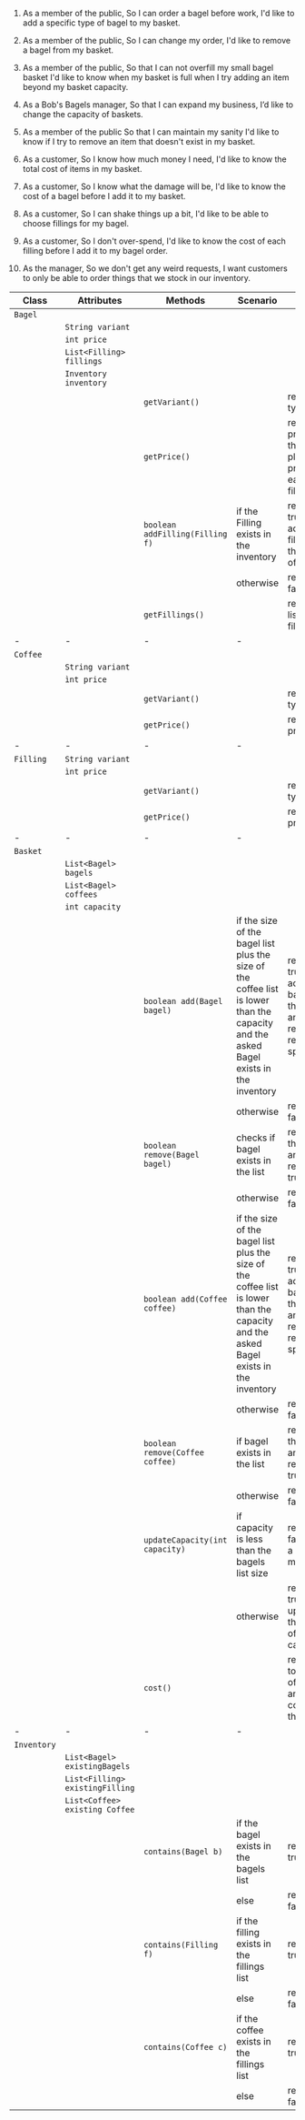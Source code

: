1. As a member of the public,
So I can order a bagel before work,
I'd like to add a specific type of bagel to my basket.

2. As a member of the public,
So I can change my order,
I'd like to remove a bagel from my basket.

3. As a member of the public,
So that I can not overfill my small bagel basket
I'd like to know when my basket is full when I try adding an item beyond my basket capacity.

4. As a Bob's Bagels manager,
So that I can expand my business,
I’d like to change the capacity of baskets.

5. As a member of the public
So that I can maintain my sanity
I'd like to know if I try to remove an item that doesn't exist in my basket.

6. As a customer,
So I know how much money I need,
I'd like to know the total cost of items in my basket.

7. As a customer,
So I know what the damage will be,
I'd like to know the cost of a bagel before I add it to my basket.

8. As a customer,
So I can shake things up a bit,
I'd like to be able to choose fillings for my bagel.

9. As a customer,
So I don't over-spend,
I'd like to know the cost of each filling before I add it to my bagel order.

10. As the manager,
So we don't get any weird requests,
I want customers to only be able to order things that we stock in our inventory.



| Class       | Attributes                      | Methods                         | Scenario                                                                                                                              | Result                                                                    |
|-------------|---------------------------------|---------------------------------|---------------------------------------------------------------------------------------------------------------------------------------|---------------------------------------------------------------------------|
| `Bagel`     |                                 |                                 |                                                                                                                                       |                                                                           |
|             | `String variant`                |                                 |                                                                                                                                       |                                                                           |
|             | `int price`                     |                                 |                                                                                                                                       |                                                                           |
|             | `List<Filling> fillings`        |                                 |                                                                                                                                       |                                                                           |
|             | `Inventory inventory`           |                                 |                                                                                                                                       |                                                                           |
|             |                                 | `getVariant()`                  |                                                                                                                                       | return the type                                                           |
|             |                                 | `getPrice()`                    |                                                                                                                                       | return the price of the bagel plus the price of each filling              |
|             |                                 | `boolean addFilling(Filling f)` | if the Filling exists in the inventory                                                                                                | return true and add the filling to the List of fillings                   |
|             |                                 |                                 | otherwise                                                                                                                             | return false                                                              |
|             |                                 | `getFillings()`                 |                                                                                                                                       | return the list of fillings                                               |
| -           | -                               | -                               | -                                                                                                                                     |                                                                           |
| `Coffee`    |                                 |                                 |                                                                                                                                       |                                                                           |
|             | `String variant`                |                                 |                                                                                                                                       |                                                                           |
|             | `ìnt price`                     |                                 |                                                                                                                                       |                                                                           |
|             |                                 | `getVariant()`                  |                                                                                                                                       | return the type                                                           |
|             |                                 | `getPrice()`                    |                                                                                                                                       | return the price                                                          |
| -           | -                               | -                               | -                                                                                                                                     |                                                                           |
| `Filling`   | `String variant`                |                                 |                                                                                                                                       |                                                                           |
|             | `ìnt price`                     |                                 |                                                                                                                                       |                                                                           |
|             |                                 | `getVariant()`                  |                                                                                                                                       | return the type                                                           |
|             |                                 | `getPrice()`                    |                                                                                                                                       | return the price                                                          |
| -           | -                               | -                               | -                                                                                                                                     |                                                                           |
| `Basket`    |                                 |                                 |                                                                                                                                       |                                                                           |
|             | `List<Bagel> bagels`            |                                 |                                                                                                                                       |                                                                           |
|             | `List<Bagel> coffees`           |                                 |                                                                                                                                       |                                                                           |
|             | `int capacity`                  |                                 |                                                                                                                                       |                                                                           |
|             |                                 | `boolean add(Bagel bagel)`      | if the size of the bagel list plus the size of the coffee list is lower than the capacity and the asked Bagel exists in the inventory | return true and  add the bagel to the list and return the remaining space |
|             |                                 |                                 | otherwise                                                                                                                             | return false                                                              |
|             |                                 | `boolean remove(Bagel bagel)`   | checks if bagel exists in the list                                                                                                    | remove the bagel and return true                                          |
|             |                                 |                                 | otherwise                                                                                                                             | return false                                                              |
|             |                                 | `boolean add(Coffee coffee)`    | if the size of the bagel list plus the size of the coffee list is lower than the capacity and the asked Bagel exists in the inventory | return true and  add the bagel to the list and return the remaining space |
|             |                                 |                                 | otherwise                                                                                                                             | return false                                                              |
|             |                                 | `boolean remove(Coffee coffee)` | if bagel exists in the list                                                                                                           | remove the bagel and return true                                          |
|             |                                 |                                 | otherwise                                                                                                                             | return false                                                              |
|             |                                 | `updateCapacity(int capacity)`  | if capacity is less than the bagels list size                                                                                         | return false and a message                                                |
|             |                                 |                                 | otherwise                                                                                                                             | return true update the value of the capacity                              |
|             |                                 | `cost()`                        |                                                                                                                                       | return the total cost of bagels and coffees in the list                   |
| -           | -                               | -                               | -                                                                                                                                     |                                                                           |
| `Inventory` |                                 |                                 |                                                                                                                                       |                                                                           |
|             | `List<Bagel> existingBagels`    |                                 |                                                                                                                                       |                                                                           |
|             | `List<Filling> existingFilling` |                                 |                                                                                                                                       |                                                                           |
|             | `List<Coffee> existing Coffee`  |                                 |                                                                                                                                       |                                                                           |
|             |                                 | `contains(Bagel b)`             | if the bagel exists in the bagels list                                                                                                | return true                                                               |
|             |                                 |                                 | else                                                                                                                                  | return false                                                              |
|             |                                 | `contains(Filling f)`           | if the filling exists in the fillings list                                                                                            | return true                                                               |
|             |                                 |                                 | else                                                                                                                                  | return false                                                              |
|             |                                 | `contains(Coffee c)`            | if the coffee exists in the fillings list                                                                                             | return true                                                               |
|             |                                 |                                 | else                                                                                                                                  | return false                                                              |